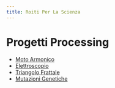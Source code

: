 ```yaml
---
title: Roiti Per La Scienza
---
```


# Progetti Processing
* [Moto Armonico](moto_armonico.html)
* [Elettroscopio](elettroscopio.html)
* [Triangolo Frattale](triangolo_fractal.html)
* [Mutazioni Genetiche](mutazioni_genetiche.html)
